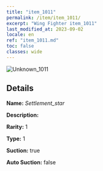 ```yaml
---
title: "item_1011"
permalink: /item/item_1011/
excerpt: "Wing Fighter item_1011"
last_modified_at: 2023-09-02
locale: en
ref: "item_1011.md"
toc: false
classes: wide
---
```



 ![Unknown_1011](/images/item/Settlement_star_p.png)



## Details

 **Name:** *Settlement_star* 

 **Description:** 

 **Rarity:** 1 

 **Type:** 1 

 **Suction:** true 

 **Auto Suction:** false 


